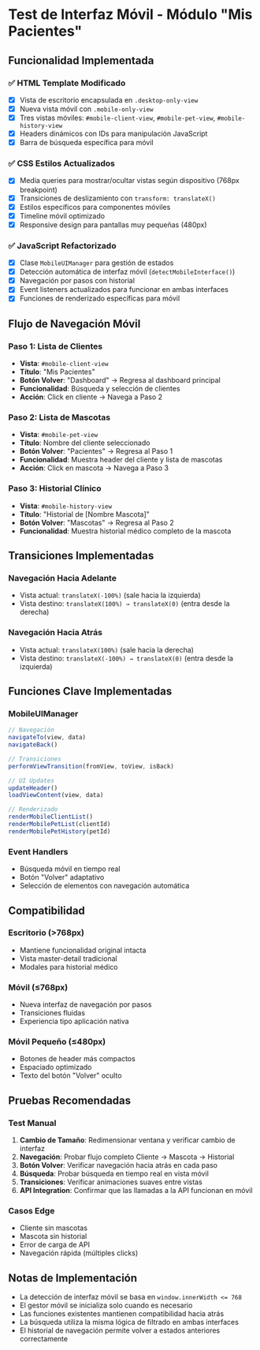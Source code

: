 # Test de Interfaz Móvil - Módulo "Mis Pacientes"

## Funcionalidad Implementada

### ✅ HTML Template Modificado
- [x] Vista de escritorio encapsulada en `.desktop-only-view`
- [x] Nueva vista móvil con `.mobile-only-view`
- [x] Tres vistas móviles: `#mobile-client-view`, `#mobile-pet-view`, `#mobile-history-view`
- [x] Headers dinámicos con IDs para manipulación JavaScript
- [x] Barra de búsqueda específica para móvil

### ✅ CSS Estilos Actualizados
- [x] Media queries para mostrar/ocultar vistas según dispositivo (768px breakpoint)
- [x] Transiciones de deslizamiento con `transform: translateX()`
- [x] Estilos específicos para componentes móviles
- [x] Timeline móvil optimizado
- [x] Responsive design para pantallas muy pequeñas (480px)

### ✅ JavaScript Refactorizado
- [x] Clase `MobileUIManager` para gestión de estados
- [x] Detección automática de interfaz móvil (`detectMobileInterface()`)
- [x] Navegación por pasos con historial
- [x] Event listeners actualizados para funcionar en ambas interfaces
- [x] Funciones de renderizado específicas para móvil

## Flujo de Navegación Móvil

### Paso 1: Lista de Clientes
- **Vista**: `#mobile-client-view`
- **Título**: "Mis Pacientes"
- **Botón Volver**: "Dashboard" → Regresa al dashboard principal
- **Funcionalidad**: Búsqueda y selección de clientes
- **Acción**: Click en cliente → Navega a Paso 2

### Paso 2: Lista de Mascotas
- **Vista**: `#mobile-pet-view`
- **Título**: Nombre del cliente seleccionado
- **Botón Volver**: "Pacientes" → Regresa al Paso 1
- **Funcionalidad**: Muestra header del cliente y lista de mascotas
- **Acción**: Click en mascota → Navega a Paso 3

### Paso 3: Historial Clínico
- **Vista**: `#mobile-history-view`
- **Título**: "Historial de [Nombre Mascota]"
- **Botón Volver**: "Mascotas" → Regresa al Paso 2
- **Funcionalidad**: Muestra historial médico completo de la mascota

## Transiciones Implementadas

### Navegación Hacia Adelante
- Vista actual: `translateX(-100%)` (sale hacia la izquierda)
- Vista destino: `translateX(100%) → translateX(0)` (entra desde la derecha)

### Navegación Hacia Atrás
- Vista actual: `translateX(100%)` (sale hacia la derecha)
- Vista destino: `translateX(-100%) → translateX(0)` (entra desde la izquierda)

## Funciones Clave Implementadas

### MobileUIManager
```javascript
// Navegación
navigateTo(view, data)
navigateBack()

// Transiciones
performViewTransition(fromView, toView, isBack)

// UI Updates
updateHeader()
loadViewContent(view, data)

// Renderizado
renderMobileClientList()
renderMobilePetList(clientId)
renderMobilePetHistory(petId)
```

### Event Handlers
- Búsqueda móvil en tiempo real
- Botón "Volver" adaptativo
- Selección de elementos con navegación automática

## Compatibilidad

### Escritorio (>768px)
- Mantiene funcionalidad original intacta
- Vista master-detail tradicional
- Modales para historial médico

### Móvil (≤768px)
- Nueva interfaz de navegación por pasos
- Transiciones fluidas
- Experiencia tipo aplicación nativa

### Móvil Pequeño (≤480px)
- Botones de header más compactos
- Espaciado optimizado
- Texto del botón "Volver" oculto

## Pruebas Recomendadas

### Test Manual
1. **Cambio de Tamaño**: Redimensionar ventana y verificar cambio de interfaz
2. **Navegación**: Probar flujo completo Cliente → Mascota → Historial
3. **Botón Volver**: Verificar navegación hacia atrás en cada paso
4. **Búsqueda**: Probar búsqueda en tiempo real en vista móvil
5. **Transiciones**: Verificar animaciones suaves entre vistas
6. **API Integration**: Confirmar que las llamadas a la API funcionan en móvil

### Casos Edge
- Cliente sin mascotas
- Mascota sin historial
- Error de carga de API
- Navegación rápida (múltiples clicks)

## Notas de Implementación

- La detección de interfaz móvil se basa en `window.innerWidth <= 768`
- El gestor móvil se inicializa solo cuando es necesario
- Las funciones existentes mantienen compatibilidad hacia atrás
- La búsqueda utiliza la misma lógica de filtrado en ambas interfaces
- El historial de navegación permite volver a estados anteriores correctamente
